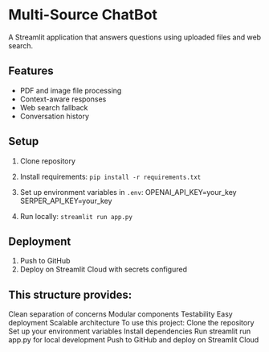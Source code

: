# Multi-Source ChatBot

A Streamlit application that answers questions using uploaded files and web search.

## Features
- PDF and image file processing
- Context-aware responses
- Web search fallback
- Conversation history

## Setup
1. Clone repository
2. Install requirements: `pip install -r requirements.txt`
3. Set up environment variables in `.env`:
OPENAI_API_KEY=your_key
SERPER_API_KEY=your_key

4. Run locally: `streamlit run app.py`

## Deployment
1. Push to GitHub
2. Deploy on Streamlit Cloud with secrets configured


## This structure provides:

  Clean separation of concerns
  Modular components
  Testability
  Easy deployment
  Scalable architecture
  To use this project:
  Clone the repository
  Set up your environment variables
  Install dependencies
  Run streamlit run app.py for local development
  Push to GitHub and deploy on Streamlit Cloud
